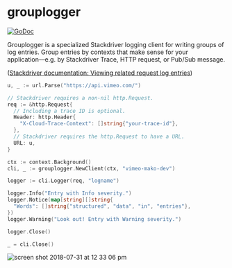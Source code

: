 # grouplogger

[![GoDoc](https://godoc.org/github.com/vimeo/grouplogger?status.svg)](https://godoc.org/github.com/vimeo/grouplogger)

Grouplogger is a specialized Stackdriver logging client for writing groups of log entries. Group entries by contexts that make sense for your application––e.g. by Stackdriver Trace, HTTP request, or Pub/Sub message.

([Stackdriver documentation: Viewing related request log entries](https://cloud.google.com/appengine/docs/flexible/go/writing-application-logs#related-app-logs))

```go
u, _ := url.Parse("https://api.vimeo.com/")

// Stackdriver requires a non-nil http.Request.
req := &http.Request{
  // Including a trace ID is optional.
  Header: http.Header{
    "X-Cloud-Trace-Context": []string{"your-trace-id"},
  },
  // Stackdriver requires the http.Request to have a URL.
  URL: u,
}

ctx := context.Background()
cli, _ := grouplogger.NewClient(ctx, "vimeo-mako-dev")

logger := cli.Logger(req, "logname")

logger.Info("Entry with Info severity.")
logger.Notice(map[string][]string{
  "Words": []string{"structured", "data", "in", "entries"},
})
logger.Warning("Look out! Entry with Warning severity.")

logger.Close()

_ = cli.Close()
```

<img alt="screen shot 2018-07-31 at 12 33 06 pm" src="https://user-images.githubusercontent.com/4955943/43481638-8330b71e-94d4-11e8-9288-cc16d48bf062.png">
